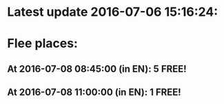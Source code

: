 # Latest update 2016-07-06 15:16:24:
# Flee places:
## At 2016-07-08 08:45:00 (in EN): 5 FREE!
## At 2016-07-08 11:00:00 (in EN): 1 FREE!
